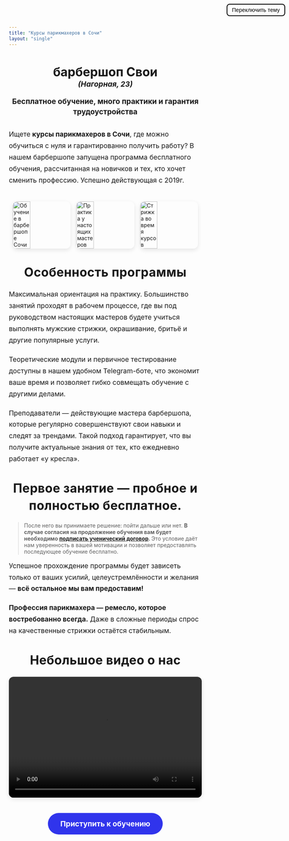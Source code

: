```yaml
---
title: "Курсы парикмахеров в Сочи"
layout: "single"
---
```


<style>
  /* === Светлая тема === */
  body.light {
    background-color: #ffffff;
    color: #000000;
  }

  body.light a {
    color: #3034EC;
  }

  body.light a:hover {
    color: #2023a0;
  }

  /* === Тёмная тема === */
  body.dark {
    background-color: #121212;
    color: #ffffff;
  }

  body.dark a {
    color: #8fa9ff;
  }

  body.dark a:hover {
    color: #b6c8ff;
  }

  /* === Заголовки === */
  h1 {
    font-size: 2rem;
    text-align: center;
    margin-bottom: 20px;
  }

  h2 {
    text-align: center;
    font-size: 1.8rem;
    margin-top: 20px;
    margin-bottom: 30px;
  }

  h3 {
    text-align: center;
    font-size: 2rem;
    margin-top: 40px;
    margin-bottom: 20px;
    font-weight: bold;
    line-height: 1.4;
    letter-spacing: 0.5px;
  }

  .split-title {
    font-size: 1.2rem;
    line-height: 1.4;
    text-align: center;
  }

  .title-part {
    display: inline;
  }

  @media (max-width: 768px) {
    .split-title {
      font-size: 1rem;
    }

    .title-part {
      display: block;
    }
  }

  p {
    font-size: 1.1rem;
    line-height: 1.7;
    max-width: 800px;
    margin: 10px auto 20px;
  }

  .image-carousel {
    display: flex;
    justify-content: center;
    gap: 15px;
    flex-wrap: wrap;
    margin: 40px 0;
  }

  .image-carousel img {
    width: 30%;
    max-width: 300px;
    border-radius: 12px;
    box-shadow: 0 4px 12px rgba(0, 0, 0, 0.1);
    transition: transform 0.3s ease;
  }

  .image-carousel img:hover {
    transform: scale(1.05);
  }

  .video-frame {
    text-align: center;
    margin: 30px auto;
  }

  .video-frame video {
    max-width: 100%;
    border-radius: 12px;
    box-shadow: 0 4px 12px rgba(0, 0, 0, 0.1);
  }

  .enroll-button {
    text-align: center;
    margin: 40px 0;
  }

  .btn-primary {
    background-color: #3034EC;
    color: white;
    padding: 16px 32px;
    font-size: 1.2rem;
    font-weight: bold;
    border-radius: 30px;
    text-decoration: none;
    display: inline-block;
    transition: background-color 0.3s ease;
  }

  .btn-primary:hover {
    background-color: #605E5CFF;
  }

  .theme-toggle {
    position: fixed;
    top: 10px;
    right: 10px;
    background: none;
    border: 2px solid currentColor;
    padding: 6px 12px;
    font-size: 0.9rem;
    border-radius: 8px;
    cursor: pointer;
  }
</style>

<!-- Кнопка переключения темы -->
<button class="theme-toggle" onclick="toggleTheme()">Переключить тему</button>

<!-- Контент -->
<h1>
  барбершоп Свои <br>
  <span style="font-size: 0.6em; font-style: italic;">(Нагорная, 23)</span>
</h1>

<h2 class="split-title">
  <span class="title-part">Бесплатное обучение,</span>
  <span class="title-part">много практики</span>
  <span class="title-part">и гарантия трудоустройства</span>
</h2>

<p>Ищете <strong>курсы парикмахеров в Сочи</strong>, где можно обучиться с нуля и гарантированно получить работу? В нашем барбершопе запущена программа бесплатного обучения, рассчитанная на новичков и тех, кто хочет сменить профессию. Успешно действующая с 2019г.</p>

<div class="image-carousel">
  <img src="/images/learn/lerarn_1.webp" alt="Обучение в барбершопе Сочи">
  <img src="/images/learn/lerarn_2.webp" alt="Практика у настоящих мастеров">
  <img src="/images/learn/lerarn_3.webp" alt="Стрижка во время курсов">
</div>

<h3><strong>Особенность программы</strong></h3>

<p>Максимальная ориентация на практику. Большинство занятий проходят в рабочем процессе, где вы под руководством настоящих мастеров будете учиться выполнять мужские стрижки, окрашивание, бритьё и другие популярные услуги.</p>

<p>Теоретические модули и первичное тестирование доступны в нашем удобном Telegram-боте, что экономит ваше время и позволяет гибко совмещать обучение с другими делами.</p>

<p>Преподаватели — действующие мастера барбершопа, которые регулярно совершенствуют свои навыки и следят за трендами. Такой подход гарантирует, что вы получите актуальные знания от тех, кто ежедневно работает «у кресла».</p>

<h3><strong>Первое занятие — пробное и полностью бесплатное.</strong></h3>

<blockquote>
  После него вы принимаете решение: пойти дальше или нет.
  <strong>
    В случае согласия на продолжение обучения вам будет необходимо
    <a href="/docs/dogovor.pdf" target="_blank" rel="noopener noreferrer">подписать ученический договор</a>.
  </strong>
  Это условие даёт нам уверенность в вашей мотивации и позволяет предоставлять последующее обучение бесплатно.
</blockquote>

<p>Успешное прохождение программы будет зависеть только от ваших усилий, целеустремлённости и желания — <strong>всё остальное мы вам предоставим!</strong></p>

<p><strong>Профессия парикмахера — ремесло, которое востребованно всегда.</strong> Даже в сложные периоды спрос на качественные стрижки остаётся стабильным.</p>

<div class="video-frame">
  <h3>Небольшое видео о нас</h3>
  <video width="560" height="315" controls>
    <source src="/images/learn/vid_laern.webm" type="video/webm">
    Ваш браузер не поддерживает воспроизведение видео.
  </video>
</div>

<div class="enroll-button">
  <a href="https://t.me/svoyi_sochi" class="btn-primary">Приступить к обучению</a>
</div>

